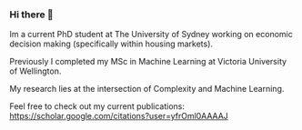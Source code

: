 ### Hi there 👋

Im a current PhD student at The University of Sydney working on economic decision making (specifically within housing markets).

Previously I completed my MSc in Machine Learning at Victoria University of Wellington.

My research lies at the intersection of Complexity and Machine Learning. 

Feel free to check out my current publications: https://scholar.google.com/citations?user=yfrOml0AAAAJ


<!--
**ben-ix/ben-ix** is a ✨ _special_ ✨ repository because its `README.md` (this file) appears on your GitHub profile.

Here are some ideas to get you started:

- 🔭 I’m currently working on ...
- 🌱 I’m currently learning ...
- 👯 I’m looking to collaborate on ...
- 🤔 I’m looking for help with ...
- 💬 Ask me about ...
- 📫 How to reach me: ...
- 😄 Pronouns: ...
- ⚡ Fun fact: ...
-->
